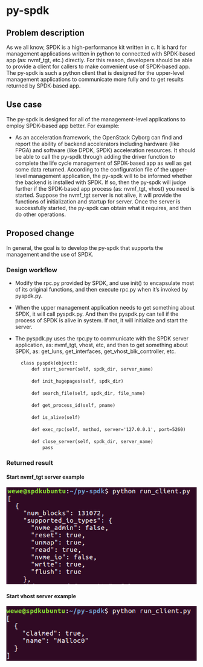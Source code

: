 # py-spdk
## Problem description

As we all know, SPDK is a high-performance kit written in c. It is hard for management applications written in python to connectted with SPDK-based app (as: nvmf_tgt, etc.) directly. For this reason, developers should be able to provide a client for callers to make convenient use of SPDK-based app. The py-spdk is such a python client that is designed for the upper-level management applications to communicate more fully and to get results returned by SPDK-based app. 

## Use case

The py-spdk is designed for all of the management-level applications to employ SPDK-based app better. For example:

* As an acceleration framework, the OpenStack Cyborg can find and report the ability of backend accelerators including hardware  (like FPGA) and software (like DPDK, SPDK) acceleration resources. It should be able to call the py-spdk through adding the driver function to complete the life cycle management of SPDK-based app as well as get some data returned. According to the configuration file of the upper-level management application, the py-spdk will to be informed whether the backend is installed with SPDK. If so, then the py-spdk will judge further if the SPDK-based app process (as: nvmf_tgt, vhost) you need is started. Suppose the nvmf_tgt server is not alive, it will provide the functions of initialization and startup for server. Once the server is successfully started, the py-spdk can obtain what it requires, and then do other operations. 


## Proposed change

In general, the goal is to develop the py-spdk that supports the management and the use of SPDK.

### Design workflow

* Modify the rpc.py provided by SPDK, and use init() to encapsulate most of its original functions, and then execute rpc.py when it’s invoked by pyspdk.py.
* When the upper management application needs to get something about SPDK, it will call pyspdk.py. And then the pyspdk.py can tell if the process of SPDK is alive in system. If not, it will initialize and start the server.
* The pyspdk.py uses the rpc.py to communicate with the SPDK server application, as: nvmf_tgt, vhost, etc, and then to get something about SPDK, as: get_luns, get_interfaces, get_vhost_blk_controller, etc.

		class pyspdk(object):
            def start_server(self, spdk_dir, server_name)
        
            def init_hugepages(self, spdk_dir)
        
            def search_file(self, spdk_dir, file_name)
        
            def get_process_id(self, pname)
        
            def is_alive(self)
        
            def exec_rpc(self, method, server='127.0.0.1', port=5260)
        
            def close_server(self, spdk_dir, server_name)
                pass

### Returned result
#### Start nvmf_tgt server example

![py-spdk](https://github.com/hellowaywewe/py-spdk/blob/master/get_bdevs.png)

#### Start vhost server example

![py-spdk](https://github.com/hellowaywewe/py-spdk/blob/master/get_luns.png)


